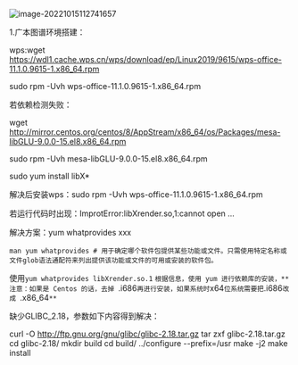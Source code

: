 ![image-20221015112741657](C:\Users\jiang\AppData\Roaming\Typora\typora-user-images\image-20221015112741657.png)

1.广本图谱环境搭建：

wps:wget https://wdl1.cache.wps.cn/wps/download/ep/Linux2019/9615/wps-office-11.1.0.9615-1.x86_64.rpm

sudo rpm -Uvh wps-office-11.1.0.9615-1.x86_64.rpm 

若依赖检测失败：

wget http://mirror.centos.org/centos/8/AppStream/x86_64/os/Packages/mesa-libGLU-9.0.0-15.el8.x86_64.rpm

sudo rpm -Uvh mesa-libGLU-9.0.0-15.el8.x86_64.rpm

sudo yum install libX*

解决后安装wps：sudo rpm -Uvh wps-office-11.1.0.9615-1.x86_64.rpm 

若运行代码时出现：ImprotError:libXrender.so,1:cannot open ...

解决方案：yum whatprovides xxx 

```
man yum whatprovides # 用于确定哪个软件包提供某些功能或文件。只需使用特定名称或文件glob语法通配符来列出提供该功能或文件的可用或安装的软件包。
```

使用`yum whatprovides libXrender.so.1` `根据信息，使用 yum 进行依赖库的安装，**注意：如果是 Centos 的话，去掉 `.i686` 再进行安装，如果系统时 `x64` 位系统需要把 `.i686`改成 `.x86_64`**`

缺少GLIBC_2.18，参数如下内容得到解决：

curl -O http://ftp.gnu.org/gnu/glibc/glibc-2.18.tar.gz
tar zxf glibc-2.18.tar.gz 
cd glibc-2.18/
mkdir build
cd build/
../configure --prefix=/usr
make -j2
make install
